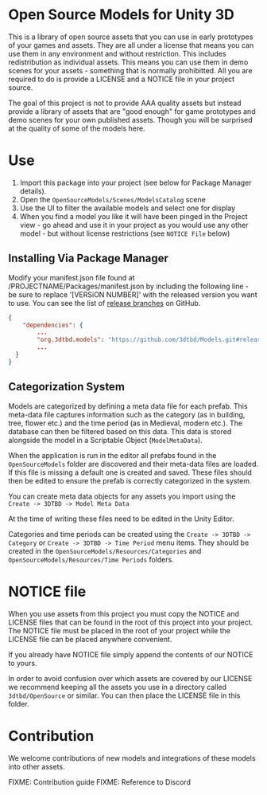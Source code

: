 # Open Source Models for Unity 3D

This is a library of open source assets that you can use in early prototypes of your games and assets. They are all under a license that means you can use them in any environment and without restriction. This includes redistribution as individual assets. This means you can use them in demo scenes for your assets - something that is normally prohibitted. All you are required to do is provide a LICENSE and a NOTICE file in your project source.

The goal of this project is not to provide AAA quality assets but instead provide a library of assets that are "good enough" for game prototypes and demo scenes for your own published assets. Though you will be surprised at the quality of some of the models here.

# Use

  1. Import this package into your project (see below for Package Manager details).
  2. Open the `OpenSourceModels/Scenes/ModelsCatalog` scene
  3. Use the UI to filter the available models and select one for display
  4. When you find a model you like it will have been pinged in the Project view - go ahead and use it in your project as you would use any other model - but without license restrictions (see `NOTICE File` below)

## Installing Via Package Manager

Modify your manifest.json file found at /PROJECTNAME/Packages/manifest.json by including the following line - be sure to replace '[VERSiON NUMBER]' with the released version you want to use. You can see the list of [release branches](https://github.com/3dtbd/Common/branches/all?utf8=%E2%9C%93&query=release%2F) on GitHub. 

```json
{
	"dependencies": {
		...
		"org.3dtbd.models": "https://github.com/3dtbd/Models.git#release/v[VERSION NUMBER]",
		...
  }
}
```

## Categorization System

Models are categorized by defining a meta data file for each prefab. This meta-data file captures information such as the category (as in building, tree, flower etc.) and the time period (as in Medieval, modern etc.). The database can then be filtered based on this data. This data is stored alongside the model in a Scriptable Object (`ModelMetaData`).

When the application is run in the editor all prefabs found in the `OpenSourceModels` folder are discovered and their meta-data files are loaded. If this file is missing a default one is created and saved. These files should then be edited to ensure the prefab is correctly categorized in the system.

You can create meta data objects for any assets you import using the `Create -> 3DTBD -> Model Meta Data`

At the time of writing these files need to be edited in the Unity Editor. 

Categories and time periods can be created using the `Create -> 3DTBD -> Category` or `Create -> 3DTBD -> Time Period` menu items. They should be created in the `OpenSourceModels/Resources/Categories` and `OpenSourceModels/Resources/Time Periods` folders.

# NOTICE file

When you use assets from this project you must copy the NOTICE and LICENSE files that can be found in the root of this project into your project. The NOTICE file must be placed in the root of your project while the LICENSE file can be placed anywhere convenient. 

If you already have NOTICE file simply append the contents of our NOTICE to yours.

In order to avoid confusion over which assets are covered by our LICENSE we recommend keeping all the assets you use in a directory called `3dtbd/OpenSource` or similar. You can then place the LICENSE file in this folder.

# Contribution

We welcome contributions of new models and integrations of these models into other assets.

FIXME: Contribution guide
FIXME: Reference to Discord
